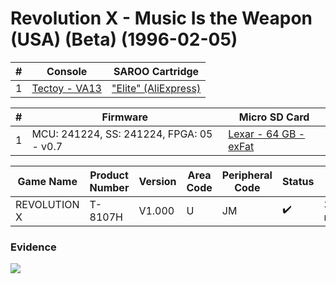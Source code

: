# Revolution X - Music Is the Weapon (USA) (Beta) (1996-02-05)

| #   | Console                                                      | SAROO Cartridge                                                                                 |
| --- | ------------------------------------------------------------ | ----------------------------------------------------------------------------------------------- |
| 1   | [Tectoy - VA13](../../../../../Info/Consoles/VA13/README.md) | ["Elite" (AliExpress)](../../../../../Info/Cartridges/GuangzhouSanStarOnlineShop/1.6/README.md) |

| #   | Firmware                                 | Micro SD Card                                                                   |
| --- | ---------------------------------------- | ------------------------------------------------------------------------------- |
| 1   | MCU: 241224, SS: 241224, FPGA: 05 - v0.7 | [Lexar - 64 GB - exFat](../../../../../Info/SdCards/Lexar/64GB/exfat/README.md) |

| Game Name    | Product Number | Version | Area Code | Peripheral Code | Status             | Time Played |
| ------------ | -------------- | ------- | --------- | --------------- | ------------------ | ----------- |
| REVOLUTION X | T-8107H        | V1.000  | U         | JM              | :heavy_check_mark: | 34 minutes  |

### Evidence

[![](https://img.youtube.com/vi/oQsy4OCQsbo/0.jpg)](https://www.youtube.com/watch?v=oQsy4OCQsbo)
